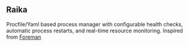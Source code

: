 ## Raika
Procfile/Yaml based process manager with configurable health checks, automatic process restarts, and real-time resource monitoring. Inspired from [Foreman](https://github.com/ddollar/foreman)

